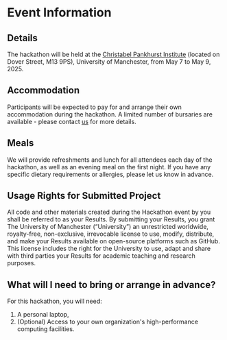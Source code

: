 # Event Information

## Details

The hackathon will be held at the [Christabel Pankhurst Institute](https://www.manchester.ac.uk/about/maps/interactive-map/) (located on Dover Street, M13 9PS), University of Manchester, from May 7 to May 9, 2025.

## Accommodation

Participants will be expected to pay for and arrange their own accommodation during the hackathon. A limited number of bursaries are available - please contact [us](mailto:hrfh@manchester.ac.uk) for more details.

## Meals
We will provide refreshments and lunch for all attendees each day of the hackathon, as well as an evening meal on the first night. If you have any specific dietary requirements or allergies, please let us know in advance.


## Usage Rights for Submitted Project
All code and other materials created during the Hackathon event by you shall be referred to as your Results.  By submitting your Results, you grant The University of Manchester (“University”) an unrestricted worldwide, royalty-free, non-exclusive, irrevocable license to use, modify, distribute, and make your Results available on open-source platforms such as GitHub.  This license includes the right for the University to use, adapt and share with third parties your Results for academic teaching and research purposes.


## What will I need to bring or arrange in advance?
For this hackathon, you will need:

1. A personal laptop,
2. (Optional) Access to your own organization's high-performance computing facilities.

